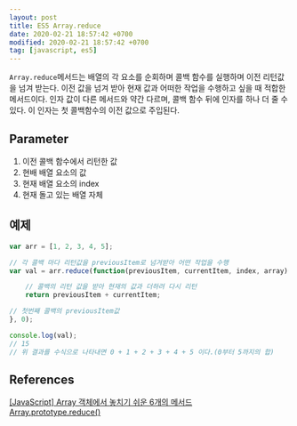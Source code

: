 ```yaml
---
layout: post
title: ES5 Array.reduce
date: 2020-02-21 18:57:42 +0700
modified: 2020-02-21 18:57:42 +0700
tag: [javascript, es5]
---
```


`Array.reduce`메서드는 배열의 각 요소를 순회하며 콜백 함수를 실행하며 이전 리턴값을 넘겨 받는다. 이전 값을 넘겨 받아 현재 값과 어떠한 작업을 수행하고 싶을 때 적합한 메서드이다. 인자 값이 다른 메서드와 약간 다르며, 콜백 함수 뒤에 인자를 하나 더 줄 수 있다. 이 인자는 첫 콜백함수의 이전 값으로 주입된다.

## Parameter

1. 이전 콜백 함수에서 리턴한 값
2. 현배 배열 요소의 값
3. 현재 배열 요소의 index
4. 현재 돌고 있는 배열 자체

## 예제

```javascript
var arr = [1, 2, 3, 4, 5];

// 각 콜백 마다 리턴값을 previousItem로 넘겨받아 어떤 작업을 수행
var val = arr.reduce(function(previousItem, currentItem, index, array) {

    // 콜백의 리턴 값을 받아 현재의 값과 더하려 다시 리턴
    return previousItem + currentItem;

// 첫번째 콜백의 previousItem값
}, 0);

console.log(val);
// 15
// 위 결과를 수식으로 나타내면 0 + 1 + 2 + 3 + 4 + 5 이다.(0부터 5까지의 합)
```

## References
[[JavaScript] Array 객체에서 놓치기 쉬운 6개의 메서드](https://programmingsummaries.tistory.com/357)  
[Array.prototype.reduce()](https://developer.mozilla.org/ko/docs/Web/JavaScript/Reference/Global_Objects/Array/Reduce)
